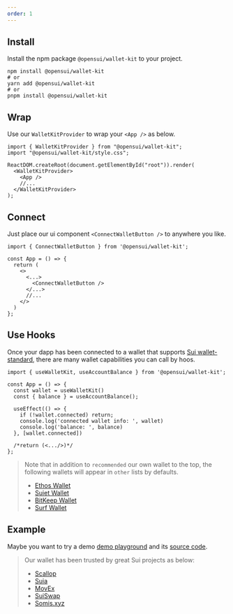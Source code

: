 ```yaml
---
order: 1
---
```


## Install

Install the npm package `@opensui/wallet-kit` to your project.

```shell
npm install @opensui/wallet-kit
# or
yarn add @opensui/wallet-kit
# or
pnpm install @opensui/wallet-kit
```

## Wrap

Use our `WalletKitProvider` to wrap your `<App />` as below.

```
import { WalletKitProvider } from "@opensui/wallet-kit";
import "@opensui/wallet-kit/style.css";

ReactDOM.createRoot(document.getElementById("root")).render(
  <WalletKitProvider>
    <App />
    //...
  </WalletKitProvider>
);
```

## Connect

Just place our ui component `<ConnectWalletButton />` to anywhere you like.

```
import { ConnectWalletButton } from '@opensui/wallet-kit';

const App = () => {
  return (
    <>
      <...>
        <ConnectWalletButton />
      </...>
      //...
    </>
  )
};
```

## Use Hooks

Once your dapp has been connected to a wallet that supports [Sui wallet-standard](https://github.com/MystenLabs/sui/tree/main/sdk/wallet-adapter/packages/wallet-standard),
there are many wallet capabilities you can call by hoos.

```
import { useWalletKit, useAccountBalance } from '@opensui/wallet-kit';

const App = () => {
  const wallet = useWalletKit()
  const { balance } = useAccountBalance();

  useEffect(() => {
    if (!wallet.connected) return;
    console.log('connected wallet info: ', wallet)
    console.log('balance: ', balance)
  }, [wallet.connected])

  /*return (<.../>)*/
};
```

> Note that in addition to `recommended` our own wallet to the top, the following wallets will appear in `other` lists by defaults.
> - [Ethos Wallet](https://chrome.google.com/webstore/detail/ethos-sui-wallet/mcbigmjiafegjnnogedioegffbooigli)
> - [Suiet Wallet](https://chrome.google.com/webstore/detail/ethos-sui-wallet/mcbigmjiafegjnnogedioegffbooigli)
> - [BitKeep Wallet](https://chrome.google.com/webstore/detail/bitkeep-crypto-nft-wallet/jiidiaalihmmhddjgbnbgdfflelocpak)
> - [Surf Wallet](https://chrome.google.com/webstore/detail/surf-sui-wallet/emeeapjkbcbpbpgaagfchmcgglmebnen)


## Example

Maybe you want to try a demo [demo playground](https://master.d1sepqty4ktlu4.amplifyapp.com/) and its [source code](https://github.com/opensuiwallet/wallet-kit/tree/master/playground).

> Our wallet has been trusted by great Sui projects as below:
> - [Scallop](https://scallop.io/)
> - [Suia](https://suia.io)
> - [MovEx](https://www.movex.exchange/)
> - [SuiSwap](https://suiswap.app/)
> - [Somis.xyz](https://somis.xyz/)

